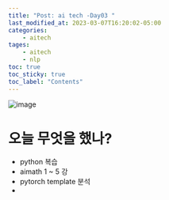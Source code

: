 ```yaml
---
title: "Post: ai tech -Day03 "
last_modified_at: 2023-03-07T16:20:02-05:00
categories:
    - aitech
tages:
    - aitech
    - nlp
toc: true
toc_sticky: true
toc_label: "Contents"
---
```


![image](../../../image/aitech.png)


# 오늘 무엇을 했나?
- python 복습
- aimath 1 ~ 5 강
- pytorch template 분석
- 